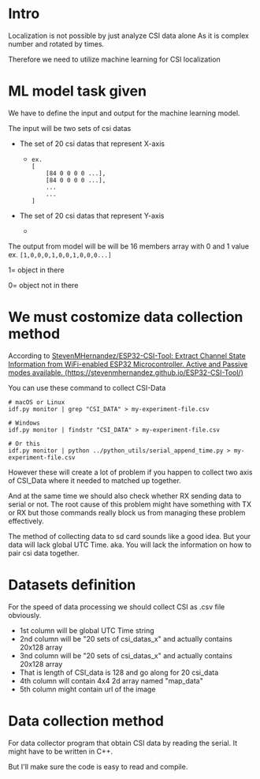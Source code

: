 # Intro

Localization is not possible by just analyze CSI data alone As it is complex number and rotated by times.

Therefore we need to utilize machine learning for CSI localization

# ML model task given

We have to define the input and output for the machine learning model.

The input will be two sets of csi datas

* The set of 20 csi datas that represent X-axis

  * ```
    ex.
    [
    	[84 0 0 0 0 ...],
    	[84 0 0 0 0 ...],
    	...
    	...
    ]

    ```
* The set of 20 csi datas that represent Y-axis

  * ```

    ```

The output from model will be will be 16 members array with 0 and 1 value ex. `[1,0,0,0,1,0,0,1,0,0,0...]`

1= object in there

0= object not in there

# We must costomize data collection method

According to [StevenMHernandez/ESP32-CSI-Tool: Extract Channel State Information from WiFi-enabled ESP32 Microcontroller. Active and Passive modes available. (https://stevenmhernandez.github.io/ESP32-CSI-Tool/)](https://github.com/StevenMHernandez/ESP32-CSI-Tool)

You can use these command to collect CSI-Data

```
# macOS or Linux
idf.py monitor | grep "CSI_DATA" > my-experiment-file.csv

# Windows
idf.py monitor | findstr "CSI_DATA" > my-experiment-file.csv 

# Or this
idf.py monitor | python ../python_utils/serial_append_time.py > my-experiment-file.csv
```

However these will create a lot of problem if you happen to collect two axis of CSI_Data where it needed to matched up together.

And at the same time we should also check whether RX sending data to serial or not. The root cause of this problem might have something with TX or RX but those commands really block us from managing these problem effectively.

The method of collecting data to sd card sounds like a good idea. But your data will lack global UTC Time. aka. You will lack the information on how to pair csi data together.

# Datasets definition

For the speed of data processing we should collect CSI as .csv file obviously.

* 1st column will be global UTC Time string
* 2nd column will be "20 sets of csi_datas_x" and actually contains 20x128 array
* 3nd column will be "20 sets of csi_datas_x" and actually contains 20x128 array
* That is length of CSI_data is 128 and go along for 20 csi_data
* 4th column will contain 4x4 2d array named "map_data"
* 5th column might contain url of the image

# Data collection method

For data collector program that obtain CSI data by reading the serial. It might have to be written in C++.

But I'll make sure the code is easy to read and compile.
